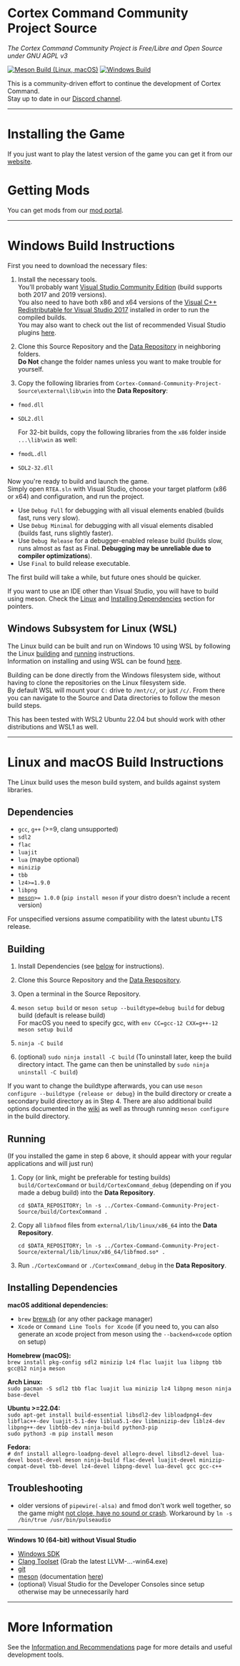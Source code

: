 # Cortex Command Community Project Source
*The Cortex Command Community Project is Free/Libre and Open Source under GNU AGPL v3*

[![Meson Build (Linux, macOS)](https://github.com/cortex-command-community/Cortex-Command-Community-Project-Source/actions/workflows/meson.yml/badge.svg)](https://github.com/cortex-command-community/Cortex-Command-Community-Project-Source/actions/workflows/meson.yml) [![Windows Build](https://github.com/cortex-command-community/Cortex-Command-Community-Project-Source/actions/workflows/msbuild.yml/badge.svg)](https://github.com/cortex-command-community/Cortex-Command-Community-Project-Source/actions/workflows/msbuild.yml)

This is a community-driven effort to continue the development of Cortex Command.  
Stay up to date in our [Discord channel](https://discord.gg/TSU6StNQUG).

***

# Installing the Game
If you just want to play the latest version of the game you can get it from our [website](https://cortex-command-community.github.io/downloads).

# Getting Mods
You can get mods from our [mod portal](https://cccp.mod.io).

***

# Windows Build Instructions
First you need to download the necessary files:

1. Install the necessary tools.  
You'll probably want [Visual Studio Community Edition](https://visualstudio.microsoft.com/downloads/) (build supports both 2017 and 2019 versions).  
You also need to have both x86 and x64 versions of the [Visual C++ Redistributable for Visual Studio 2017](https://support.microsoft.com/en-us/help/2977003/the-latest-supported-visual-c-downloads) installed in order to run the compiled builds.  
You may also want to check out the list of recommended Visual Studio plugins [here](https://github.com/cortex-command-community/Cortex-Command-Community-Project-Source/wiki/Information,-Recommended-Plugins-and-Useful-Links).

2. Clone this Source Repository and the [Data Repository](https://github.com/cortex-command-community/Cortex-Command-Community-Project-Data) in neighboring folders.  
**Do Not** change the folder names unless you want to make trouble for yourself.

3. Copy the following libraries from `Cortex-Command-Community-Project-Source\external\lib\win` into the **Data Repository**:
* `fmod.dll`
* `SDL2.dll`

  For 32-bit builds, copy the following libraries from the `x86` folder inside `...\lib\win` as well:
* `fmodL.dll`
* `SDL2-32.dll`

Now you're ready to build and launch the game.  
Simply open `RTEA.sln` with Visual Studio, choose your target platform (x86 or x64) and configuration, and run the project.

* Use `Debug Full` for debugging with all visual elements enabled (builds fast, runs very slow).
* Use `Debug Minimal` for debugging with all visual elements disabled (builds fast, runs slightly faster).
* Use `Debug Release` for a debugger-enabled release build (builds slow, runs almost as fast as Final. **Debugging may be unreliable due to compiler optimizations**).
* Use `Final` to build release executable.

The first build will take a while, but future ones should be quicker.

If you want to use an IDE other than Visual Studio, you will have to build using meson. Check the [Linux](#building) and [Installing Dependencies](#installing-dependencies) section for pointers.

## Windows Subsystem for Linux (WSL)

The Linux build can be built and run on Windows 10 using WSL by following the Linux [building](#building) and [running](#running) instructions.  
Information on installing and using WSL can be found [here](https://learn.microsoft.com/en-us/windows/wsl/install).

Building can be done directly from the Windows filesystem side, without having to clone the repositories on the Linux filesystem side.  
By default WSL will mount your `C:` drive to `/mnt/c/`, or just `/c/`. From there you can navigate to the Source and Data directories to follow the meson build steps.

This has been tested with WSL2 Ubuntu 22.04 but should work with other distributions and WSL1 as well.

***

# Linux and macOS Build Instructions
The Linux build uses the meson build system, and builds against system libraries.

## Dependencies

* `gcc`, `g++` (>=9, clang unsupported) 
* `sdl2`
* `flac`
* `luajit`
* `lua` (maybe optional)
* `minizip`
* `tbb`
* `lz4>=1.9.0`
* `libpng`
* [`meson`](https://www.mesonbuild.com)`>= 1.0.0` (`pip install meson` if your distro doesn't include a recent version)

For unspecified versions assume compatibility with the latest ubuntu LTS release.

## Building

1. Install Dependencies (see [below](#installing-dependencies) for instructions).

2. Clone this Source Repository and the [Data Respository](https://github.com/cortex-command-community/Cortex-Command-Community-Project-Data).

3. Open a terminal in the Source Repository.

4. `meson setup build` or `meson setup --buildtype=debug build` for debug build (default is release build)  
	For macOS you need to specify gcc, with `env CC=gcc-12 CXX=g++-12 meson setup build`

5. `ninja -C build`

6. (optional) `sudo ninja install -C build` (To uninstall later, keep the build directory intact. The game can then be uninstalled by `sudo ninja uninstall -C build`)

If you want to change the buildtype afterwards, you can use `meson configure --buildtype {release or debug}` in the build directory or create a secondary build directory as in Step 4. There are also additional build options documented in the [wiki](https://github.com/cortex-command-community/Cortex-Command-Community-Project-Source/wiki/Meson-build-options) as well as through running `meson configure` in the build directory.

## Running
(If you installed the game in step 6 above, it should appear with your regular applications and will just run)

1. Copy (or link, might be preferable for testing builds) `build/CortexCommand` or `build/CortexCommand_debug` (depending on if you made a debug build) into the **Data Repository**.

   `cd $DATA_REPOSITORY; ln -s ../Cortex-Command-Community-Project-Source/build/CortexCommand . `

2. Copy all `libfmod` files from `external/lib/linux/x86_64` into the **Data Repository**.

   `cd $DATA_REPOSITORY; ln -s ../Cortex-Command-Community-Project-Source/external/lib/linux/x86_64/libfmod.so* .`

4. Run `./CortexCommand` or `./CortexCommand_debug` in the **Data Repository**.

## Installing Dependencies

**macOS additional dependencies:**  
- `brew` [brew.sh](https://brew.sh) (or any other package manager)  
- `Xcode` or `Command Line Tools for Xcode` (if you need to, you can also generate an xcode project from meson using the `--backend=xcode` option on setup)

**Homebrew (macOS):**  
`brew install pkg-config sdl2 minizip lz4 flac luajit lua libpng tbb gcc@12 ninja meson`

**Arch Linux:**  
`sudo pacman -S sdl2 tbb flac luajit lua minizip lz4 libpng meson ninja base-devel`  

**Ubuntu >=22.04:**  
`sudo apt-get install build-essential libsdl2-dev libloadpng4-dev libflac++-dev luajit-5.1-dev liblua5.1-dev libminizip-dev liblz4-dev libpng++-dev libtbb-dev ninja-build python3-pip`  
`sudo python3 -m pip install meson`

**Fedora:**  
`# dnf install allegro-loadpng-devel allegro-devel libsdl2-devel lua-devel boost-devel meson ninja-build flac-devel luajit-devel minizip-compat-devel tbb-devel lz4-devel libpng-devel lua-devel gcc gcc-c++`  

## Troubleshooting

* older versions of `pipewire(-alsa)` and fmod don't work well together, so the game might [not close, have no sound or crash](https://gitlab.freedesktop.org/pipewire/pipewire/-/issues/1514). Workaround by `ln -s /bin/true /usr/bin/pulseaudio`

***

**Windows 10 (64-bit) without Visual Studio**  
- [Windows SDK](https://developer.microsoft.com/de-de/windows/downloads/windows-10-sdk/)
- [Clang Toolset](https://github.com/llvm/llvm-project/releases) (Grab the latest LLVM-...-win64.exe)
- [git](https://www.git-scm.org)
- [meson](https://github.com/mesonbuild/meson/releases) (documentation [here](https://www.mesonbuild.com))
- (optional) Visual Studio for the Developer Consoles since setup otherwise may be unnecessarily hard

***

# More Information

See the [Information and Recommendations](https://github.com/cortex-command-community/Cortex-Command-Community-Project-Source/wiki/Information,-Recommended-Plugins-and-Useful-Links) page for more details and useful development tools.
